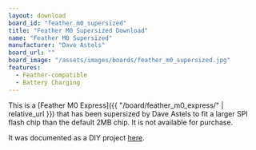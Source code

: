 ```yaml
---
layout: download
board_id: "feather_m0_supersized"
title: "Feather M0 Supersized Download"
name: "Feather M0 Supersized"
manufacturer: "Dave Astels"
board_url: ""
board_image: "/assets/images/boards/feather_m0_supersized.jpg"
features:
  - Feather-compatible
  - Battery Charging
---
```


This is a [Feather M0 Express]({{ "/board/feather_m0_express/" | relative_url }}) that has been
supersized by Dave Astels to fit a larger SPI flash chip than the default 2MB chip. It is not
available for purchase.

It was documented as a DIY project [here](http://daveastels.com/feather-m0-express-supersizing.html).
